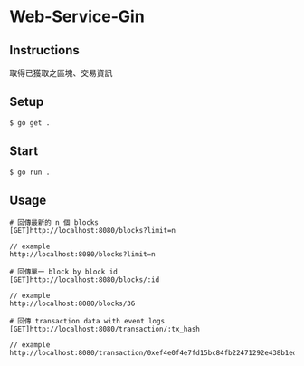 # Web-Service-Gin

## Instructions

取得已獲取之區塊、交易資訊

## Setup

```zsh
$ go get .
```

## Start

```zsh
$ go run .
```

## Usage

```
# 回傳最新的 n 個 blocks
[GET]http://localhost:8080/blocks?limit=n

// example
http://localhost:8080/blocks?limit=n

# 回傳單一 block by block id
[GET]http://localhost:8080/blocks/:id

// example
http://localhost:8080/blocks/36

# 回傳 transaction data with event logs
[GET]http://localhost:8080/transaction/:tx_hash

// example
http://localhost:8080/transaction/0xef4e0f4e7fd15bc84fb22471292e438b1ed390252f2809f94054c0a408330639
```
